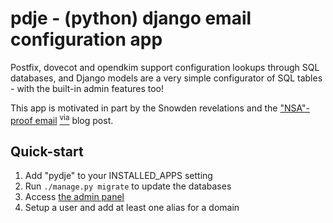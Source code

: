 pdje - (python) django email configuration app
===

Postfix, dovecot and opendkim support configuration lookups through SQL databases,
and Django models are a very simple configurator of SQL tables - with the built-in
admin features too!

This app is motivated in part by the Snowden revelations and the
["NSA"-proof email](http://sealedabstract.com/code/nsa-proof-your-e-mail-in-2-hours/)
[<sup>via</sup>](https://prism-break.org/en/categories/gnu-linux/#mail-servers)
blog post.

Quick-start
---
1. Add "pydje" to your INSTALLED_APPS setting
2. Run `./manage.py migrate` to update the databases
3. Access [the admin panel](http://127.0.0.1:8000/admin/)
4. Setup a user and add at least one alias for a domain

